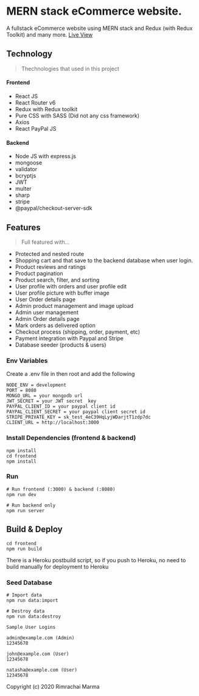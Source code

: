 # MERN stack eCommerce website.
A fullstack eCommerce website using MERN stack and Redux (with Redux Toolkit) and many more.
[Live View](https://eshop-app-mern-stack.herokuapp.com/)


## Technology

> Thechnologies that used in this project
#### Frontend
- React JS
- React Router v6
- Redux with Redux toolkit
- Pure CSS with SASS (Did not any css framework)
- Axios
- React PayPal JS
#### Backend
- Node JS with express.js
- mongoose
- validator
- bcryptjs
- JWT
- multer
- sharp
- stripe
- @paypal/checkout-server-sdk

## Features

> Full featured with...
- Protected and nested route 
- Shopping cart and that save to the backend database when user login.
- Product reviews and ratings
- Product pagination
- Product search, filter, and sorting
- User profile with orders and user profile edit
- User profile picture with buffer image
- User Order details page
- Admin product management and image upload
- Admin user management
- Admin Order details page
- Mark orders as delivered option
- Checkout process (shipping, order, payment, etc)
- Payment integration with Paypal and Stripe
- Database seeder (products & users)


### Env Variables

Create a .env file in then root and add the following

```
NODE_ENV = development
PORT = 8080
MONGO_URL = your mongodb url
JWT_SECRET = your JWT secret  key
PAYPAL_CLIENT_ID = your paypal client id
PAYPAL_CLIENT_SECRET = your paypal client secret id
STRIPE_PRIVATE_KEY = sk_test_4eC39HqLyjWDarjtT1zdp7dc
CLIENT_URL = http://localhost:3000
```

### Install Dependencies (frontend & backend)

```
npm install
cd frontend
npm install
```

### Run

```
# Run frontend (:3000) & backend (:8080)
npm run dev

# Run backend only
npm run server
```

## Build & Deploy

```
cd frontend
npm run build
```

There is a Heroku postbuild script, so if you push to Heroku, no need to build manually for deployment to Heroku

### Seed Database

```
# Import data
npm run data:import

# Destroy data
npm run data:destroy
```

```
Sample User Logins

admin@example.com (Admin)
12345678

john@example.com (User)
12345678

natasha@example.com (User)
12345678
```


Copyright (c) 2020 Rimrachai Marma
